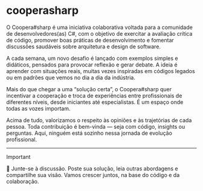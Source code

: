 # cooperasharp

O Coopera#sharp é uma iniciativa colaborativa voltada para a comunidade de desenvolvedores(as) C#, com o objetivo de exercitar a avaliação crítica de código, promover boas práticas de desenvolvimento e fomentar discussões saudáveis sobre arquitetura e design de software.

A cada semana, um novo desafio é lançado com exemplos simples e didáticos, pensados para provocar reflexão e gerar debate. A ideia é aprender com situações reais, muitas vezes inspiradas em códigos legados ou em padrões que vemos no dia a dia da indústria.

Mais do que chegar a uma “solução certa”, o Coopera#sharp quer incentivar a cooperação e troca de experiências entre profissionais de diferentes níveis, desde iniciantes até especialistas. É um espaço onde todas as vozes importam.

Acima de tudo, valorizamos o respeito às opiniões e às trajetórias de cada pessoa. Toda contribuição é bem-vinda — seja com código, insights ou perguntas. Aqui, ninguém está sozinho nessa jornada de evolução profissional.

---
>[!IMPORTANT]     
>🚀 Junte-se à discussão. Poste sua solução, leia outras abordagens e compartilhe sua visão. Vamos crescer juntos, na base do código e da colaboração.
